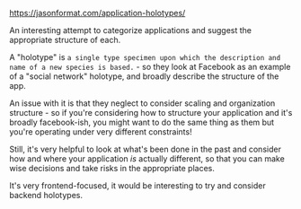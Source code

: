 https://jasonformat.com/application-holotypes/

An interesting attempt to categorize applications and suggest the appropriate structure of each.

A "holotype" is `a single type specimen upon which the description and name of a new species is based.` - so they look at Facebook as an example of a "social network" holotype, and broadly describe the structure of the app.

An issue with it is that they neglect to consider scaling and organization structure - so if you're considering how to structure your application and it's broadly facebook-ish, you might want to do the same thing as them but you're operating under very different constraints!

Still, it's very helpful to look at what's been done in the past and consider how and where your application _is_ actually different, so that you can make wise decisions and take risks in the appropriate places.

It's very frontend-focused, it would be interesting to try and consider backend holotypes.